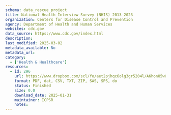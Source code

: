 ```yaml
---
schema: data_rescue_project 
title: National Health Interview Survey (NHIS) 2013-2023
organization: Centers for Disease Control and Prevention
agency: Department of Health and Human Services
websites: cdc.gov
data_source: https://www.cdc.gov/index.html
description: 
last_modified: 2025-03-02
metadata_available: No
metadata_url: 
category:
  - ['Health & Healthcare'] 
resources:
  - id: 296
    url: https://www.dropbox.com/scl/fo/aet2pjhqc6olg3gr5204l/AKhonU5wQNZHVy8WLdvlkos?rlkey=d2hfmz39m31048onyu4beocw9&dl=0
    format: PDF, dat, CSV, TXT, ZIP, SAS, SPS, do
    status: Finished
    size: 0.0
    download_date: 2025-01-31
    maintainer: ICPSR
    notes: 
---
```

